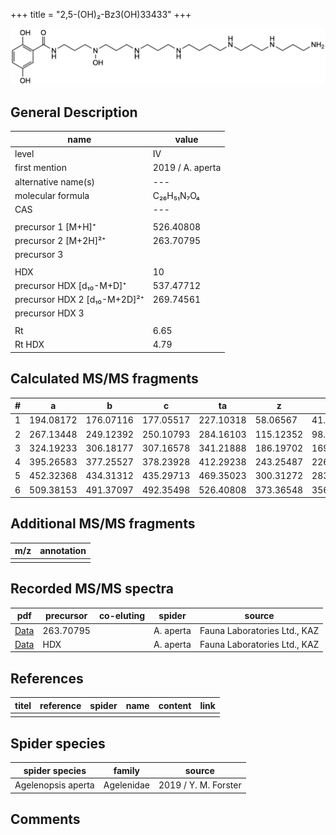 +++
title = "2,5-(OH)₂-Bz3(OH)33433"
+++

![](/img/2-5-OH2-Bz3(OH)33433.png)

## General Description

| name                         | value            |
|------------------------------|------------------|
| level                        | IV               |
| first mention                | 2019 / A. aperta |
| alternative name(s)          | ---              |
| molecular formula            | C₂₆H₅₁N₇O₄       |
| CAS                          | ---              |
|                              |                  |
| precursor 1 [M+H]⁺           | 526.40808        |
| precursor 2 [M+2H]²⁺         | 263.70795        |
| precursor 3                  |                  |
|                              |                  |
| HDX                          | 10               |
| precursor HDX   [d₁₀-M+D]⁺   | 537.47712        |
| precursor HDX 2 [d₁₀-M+2D]²⁺ | 269.74561        |
| precursor HDX 3              |                  |
|                              |                  |
| Rt                           | 6.65             |
| Rt HDX                       | 4.79             |

## Calculated MS/MS fragments

| # | a         | b         | c         | ta        | z         | y         | tz        |
|---|-----------|-----------|-----------|-----------|-----------|-----------|-----------|
| 1 | 194.08172 | 176.07116 | 177.05517 | 227.10318 | 58.06567  | 41.03912  | 75.09222  |
| 2 | 267.13448 | 249.12392 | 250.10793 | 284.16103 | 115.12352 | 98.09697  | 132.15007 |
| 3 | 324.19233 | 306.18177 | 307.16578 | 341.21888 | 186.19702 | 169.17047 | 203.22357 |
| 4 | 395.26583 | 377.25527 | 378.23928 | 412.29238 | 243.25487 | 226.22832 | 260.28142 |
| 5 | 452.32368 | 434.31312 | 435.29713 | 469.35023 | 300.31272 | 283.28617 | 333.33418 |
| 6 | 509.38153 | 491.37097 | 492.35498 | 526.40808 | 373.36548 | 356.33893 | 390.39203 |

## Additional MS/MS fragments

| m/z       | annotation |
|-----------|------------|
|           |            |

## Recorded MS/MS spectra

| pdf                                                       | precursor | co-eluting | spider    | source                       |
|-----------------------------------------------------------|-----------|------------|-----------|------------------------------|
| [Data](/pdf/A-aperta/526_2-5-OH2-Bz3(OH)33433_Aa_2.pdf)   | 263.70795 |            | A. aperta | Fauna Laboratories Ltd., KAZ |
| [Data](/pdf/A-aperta/526_2-5-OH2-Bz3(OH)33433_Aa_HDX.pdf) | HDX       |            | A. aperta | Fauna Laboratories Ltd., KAZ |

## References

| titel     | reference   | spider    | name   | content  | link |
|-----------|-------------|-----------|--------|----------|-----|
|           |             |           |        |          |     |

## Spider species

| spider species     | family     | source               |
|--------------------|------------|----------------------|
| Agelenopsis aperta | Agelenidae | 2019 / Y. M. Forster |

## Comments